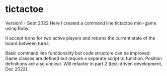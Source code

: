 # tictactoe

Version1 - Sept 2022
Here I created a command line tictactoe mini-game using Ruby.

It accept turns for two active players and returns the current state of the board between turns.

Basic command line functionality but code structure can be improved. Game classes are defined but require a separate script to function. Position definitions are also unclear. Will refactor in part 2 (test-driven development, Dec 2022).